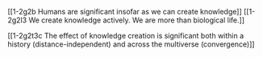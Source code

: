[[1-2g2b Humans are significant insofar as we can create knowledge]]
[[1-2g2l3 We create knowledge actively. We are more than biological life.]]

[[1-2g2t3c The effect of knowledge creation is significant both within a history (distance-independent) and across the multiverse (convergence)]]
